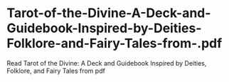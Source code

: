 # Tarot-of-the-Divine-A-Deck-and-Guidebook-Inspired-by-Deities-Folklore-and-Fairy-Tales-from-.pdf
Read Tarot of the Divine: A Deck and Guidebook Inspired by Deities, Folklore, and Fairy Tales from  pdf
